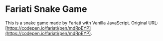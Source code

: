 # Fariati Snake Game

This is a snake game made by Fariati with Vanilla JavaScript. Original URL: [https://codepen.io/fariati/pen/mdRpEYP](https://codepen.io/fariati/pen/mdRpEYP).